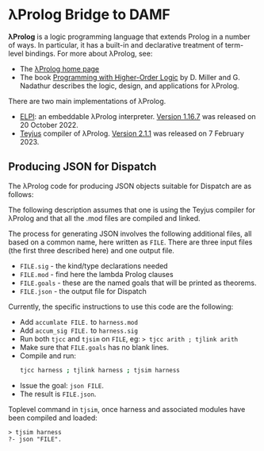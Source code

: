 # λProlog Bridge to DAMF

**&lambda;Prolog** is a logic programming language that extends Prolog in a number
of ways. In particular, it has a built-in and declarative treatment of
term-level bindings.  For more about &lambda;Prolog, see:

- The [&lambda;Prolog home page](https://www.lix.polytechnique.fr/~dale/lProlog/)
- The book [Programming with Higher-Order Logic](https://sites.google.com/site/proghol/) by D. Miller and G. Nadathur describes the logic, design, and applications for &lambda;Prolog.

There are two main implementations of &lambda;Prolog.

- [ELPI](https://github.com/LPCIC/elpi/): an embeddable λProlog interpreter.
  [Version 1.16.7](https://github.com/LPCIC/elpi/) was released on 20 October 2022.
- [Teyjus](https://github.com/teyjus/teyjus) compiler of λProlog.
  [Version 2.1.1](https://github.com/teyjus/teyjus/releases) was released on 7 February 2023.

## Producing JSON for Dispatch

The &lambda;Prolog code for producing JSON objects suitable for Dispatch are as
follows:

<div id="listing"></div>
<script type="module">
  import { populateListing } from "/assets/js/github-load-listing.js";
  populateListing({
    id: "listing",
    user: "distributed-assertions",
    repo: "distributed-assertions.github.io",
    path: "/lprolog/files",
    ref: "gh-pages",
    reject: /\.(json|md)$/,
    zip: "lprolog-harness.zip",
    collapsible: true,
  });
</script>

The following description assumes that one is using the Teyjus compiler for
&lambda;Prolog and that all the .mod files are compiled and linked.

The process for generating JSON involves the following additional files, all
based on a common name, here written as `FILE`.  There are three input files
(the first three described here) and one output file.

- `FILE.sig` - the kind/type declarations needed
- `FILE.mod` - find here the lambda Prolog clauses
- `FILE.goals` - these are the named goals that will be printed as theorems.
- `FILE.json`  - the output file for Dispatch

Currently, the specific instructions to use this code are the following:

- Add `accumlate FILE.` to `harness.mod`
- Add `accum_sig FILE.` to `harness.sig`
- Run both `tjcc` and `tjsim` on `FILE`, eg: `> tjcc arith ; tjlink arith`
- Make sure that `FILE.goals` has no blank lines.
- Compile and run:
  ```bash
  tjcc harness ; tjlink harness ; tjsim harness
  ```
- Issue the goal: `json FILE`.
- The result is `FILE.json`.

Toplevel command in `tjsim`, once harness and associated modules have been
compiled and loaded:

```
> tjsim harness
?- json "FILE".
```
